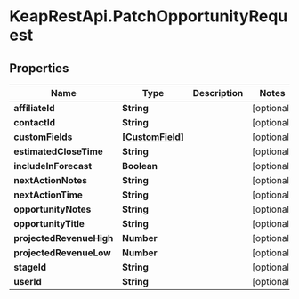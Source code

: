 # KeapRestApi.PatchOpportunityRequest

## Properties

Name | Type | Description | Notes
------------ | ------------- | ------------- | -------------
**affiliateId** | **String** |  | [optional] 
**contactId** | **String** |  | [optional] 
**customFields** | [**[CustomField]**](CustomField.md) |  | [optional] 
**estimatedCloseTime** | **String** |  | [optional] 
**includeInForecast** | **Boolean** |  | [optional] 
**nextActionNotes** | **String** |  | [optional] 
**nextActionTime** | **String** |  | [optional] 
**opportunityNotes** | **String** |  | [optional] 
**opportunityTitle** | **String** |  | [optional] 
**projectedRevenueHigh** | **Number** |  | [optional] 
**projectedRevenueLow** | **Number** |  | [optional] 
**stageId** | **String** |  | [optional] 
**userId** | **String** |  | [optional] 


